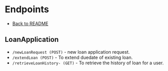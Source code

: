 # Endpoints

- [Back to README](?path=%2FREADME.md)

## LoanApplication

 - `/newLoanRequest (POST)` - new loan application request.
 - `/extendLoan (POST)` - To extend duedate of existing loan.
 - `/retrieveLoanHistory- (GET)` - To retrieve the history of loan for a user.
 